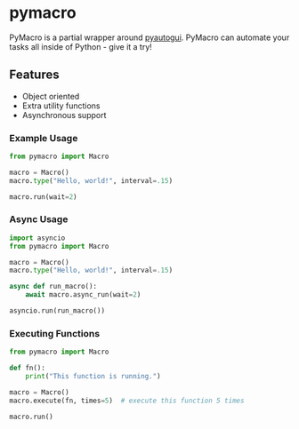 # pymacro
PyMacro is a partial wrapper around [pyautogui](https://pypi.org/project/PyAutoGUI/). PyMacro can automate your tasks all inside of Python - give it a try!
## Features
- Object oriented
- Extra utility functions
- Asynchronous support 
### Example Usage
```py
from pymacro import Macro

macro = Macro()
macro.type("Hello, world!", interval=.15)

macro.run(wait=2)
```
### Async Usage
```py
import asyncio
from pymacro import Macro

macro = Macro()
macro.type("Hello, world!", interval=.15)

async def run_macro():
    await macro.async_run(wait=2)

asyncio.run(run_macro())
```
### Executing Functions
```py
from pymacro import Macro

def fn():
    print("This function is running.")

macro = Macro()
macro.execute(fn, times=5)  # execute this function 5 times 

macro.run()
```